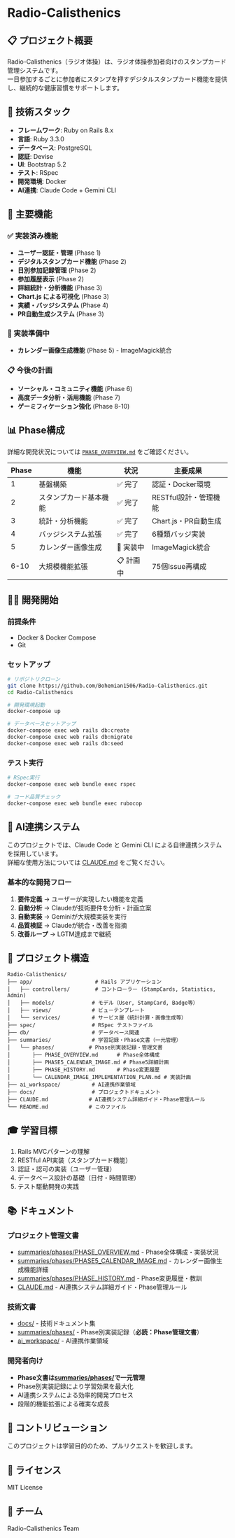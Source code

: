 # Radio-Calisthenics

## 📋 プロジェクト概要
Radio-Calisthenics（ラジオ体操）は、ラジオ体操参加者向けのスタンプカード管理システムです。  
一日参加するごとに参加者にスタンプを押すデジタルスタンプカード機能を提供し、継続的な健康習慣をサポートします。

## 🚀 技術スタック
- **フレームワーク**: Ruby on Rails 8.x
- **言語**: Ruby 3.3.0
- **データベース**: PostgreSQL
- **認証**: Devise
- **UI**: Bootstrap 5.2
- **テスト**: RSpec
- **開発環境**: Docker
- **AI連携**: Claude Code + Gemini CLI

## 🎯 主要機能

### ✅ 実装済み機能
- **ユーザー認証・管理** (Phase 1)
- **デジタルスタンプカード機能** (Phase 2)
- **日別参加記録管理** (Phase 2)
- **参加履歴表示** (Phase 2)
- **詳細統計・分析機能** (Phase 3)
- **Chart.js による可視化** (Phase 3)
- **実績・バッジシステム** (Phase 4)
- **PR自動生成システム** (Phase 3)

### 🔄 実装準備中
- **カレンダー画像生成機能** (Phase 5) - ImageMagick統合

### 📋 今後の計画
- **ソーシャル・コミュニティ機能** (Phase 6)
- **高度データ分析・活用機能** (Phase 7)
- **ゲーミフィケーション強化** (Phase 8-10)

## 📊 Phase構成
詳細な開発状況については [`PHASE_OVERVIEW.md`](./PHASE_OVERVIEW.md) をご確認ください。

| Phase | 機能 | 状況 | 主要成果 |
|-------|------|------|----------|
| 1 | 基盤構築 | ✅ 完了 | 認証・Docker環境 |
| 2 | スタンプカード基本機能 | ✅ 完了 | RESTful設計・管理機能 |
| 3 | 統計・分析機能 | ✅ 完了 | Chart.js・PR自動生成 |
| 4 | バッジシステム拡張 | ✅ 完了 | 6種類バッジ実装 |
| 5 | カレンダー画像生成 | 🔄 実装中 | ImageMagick統合 |
| 6-10 | 大規模機能拡張 | 📋 計画中 | 75個Issue再構成 |

## 🏃‍♂️ 開発開始
### 前提条件
- Docker & Docker Compose
- Git

### セットアップ
```bash
# リポジトリクローン
git clone https://github.com/Bohemian1506/Radio-Calisthenics.git
cd Radio-Calisthenics

# 開発環境起動
docker-compose up

# データベースセットアップ
docker-compose exec web rails db:create
docker-compose exec web rails db:migrate
docker-compose exec web rails db:seed
```

### テスト実行
```bash
# RSpec実行
docker-compose exec web bundle exec rspec

# コード品質チェック
docker-compose exec web bundle exec rubocop
```

## 🤖 AI連携システム
このプロジェクトでは、Claude Code と Gemini CLI による自律連携システムを採用しています。  
詳細な使用方法については [CLAUDE.md](./CLAUDE.md) をご覧ください。

### 基本的な開発フロー
1. **要件定義** → ユーザーが実現したい機能を定義
2. **自動分析** → Claudeが技術要件を分析・計画立案
3. **自動実装** → Geminiが大規模実装を実行
4. **品質検証** → Claudeが統合・改善を指摘
5. **改善ループ** → LGTM達成まで継続

## 📁 プロジェクト構造
```
Radio-Calisthenics/
├── app/                    # Rails アプリケーション
│   ├── controllers/        # コントローラー (StampCards, Statistics, Admin)
│   ├── models/            # モデル（User, StampCard, Badge等）
│   ├── views/             # ビューテンプレート
│   └── services/          # サービス層（統計計算・画像生成等）
├── spec/                  # RSpec テストファイル
├── db/                    # データベース関連
├── summaries/             # 学習記録・Phase文書（一元管理）
│   └── phases/           # Phase別実装記録・管理文書
│       ├── PHASE_OVERVIEW.md      # Phase全体構成
│       ├── PHASE5_CALENDAR_IMAGE.md # Phase5詳細計画
│       ├── PHASE_HISTORY.md       # Phase変更履歴
│       └── CALENDAR_IMAGE_IMPLEMENTATION_PLAN.md # 実装計画
├── ai_workspace/          # AI連携作業領域
├── docs/                  # プロジェクトドキュメント
├── CLAUDE.md             # AI連携システム詳細ガイド・Phase管理ルール
└── README.md             # このファイル
```

## 🎓 学習目標
1. Rails MVCパターンの理解
2. RESTful API実装（スタンプカード機能）
3. 認証・認可の実装（ユーザー管理）
4. データベース設計の基礎（日付・時間管理）
5. テスト駆動開発の実践

## 📚 ドキュメント

### プロジェクト管理文書
- [summaries/phases/PHASE_OVERVIEW.md](./summaries/phases/PHASE_OVERVIEW.md) - Phase全体構成・実装状況
- [summaries/phases/PHASE5_CALENDAR_IMAGE.md](./summaries/phases/PHASE5_CALENDAR_IMAGE.md) - カレンダー画像生成機能詳細
- [summaries/phases/PHASE_HISTORY.md](./summaries/phases/PHASE_HISTORY.md) - Phase変更履歴・教訓
- [CLAUDE.md](./CLAUDE.md) - AI連携システム詳細ガイド・Phase管理ルール

### 技術文書
- [docs/](./docs/) - 技術ドキュメント集
- [summaries/phases/](./summaries/phases/) - Phase別実装記録（**必読：Phase管理文書**）
- [ai_workspace/](./ai_workspace/) - AI連携作業領域

### 開発者向け
- **Phase文書は[summaries/phases/](./summaries/phases/)で一元管理**
- Phase別実装記録により学習効果を最大化
- AI連携システムによる効率的開発プロセス
- 段階的機能拡張による確実な成長

## 🤝 コントリビューション
このプロジェクトは学習目的のため、プルリクエストを歓迎します。

## 📄 ライセンス
MIT License

## 👥 チーム
Radio-Calisthenics Team